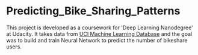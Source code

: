 # Predicting_Bike_Sharing_Patterns
This project is developed as a coursework for 'Deep Learning Nanodegree' at Udacity. It takes data from [UCI Machine Learning Database](https://archive.ics.uci.edu/ml/datasets/Bike+Sharing+Dataset) and the goal was to build and train Neural Network to predict the number of bikeshare users.
